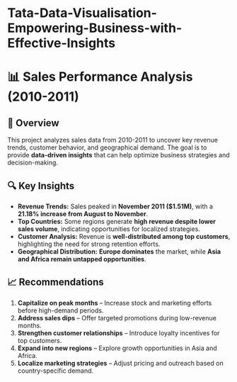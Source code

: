 # Tata-Data-Visualisation-Empowering-Business-with-Effective-Insights

# 📊 Sales Performance Analysis (2010-2011)

## 📌 Overview  
This project analyzes sales data from 2010-2011 to uncover key revenue trends, customer behavior, and geographical demand. The goal is to provide **data-driven insights** that can help optimize business strategies and decision-making.  

## 🔍 Key Insights  

- **Revenue Trends:** Sales peaked in **November 2011 ($1.51M)**, with a **21.18% increase from August to November**.  
- **Top Countries:** Some regions generate **high revenue despite lower sales volume**, indicating opportunities for localized strategies.  
- **Customer Analysis:** Revenue is **well-distributed among top customers**, highlighting the need for strong retention efforts.  
- **Geographical Distribution:** **Europe dominates** the market, while **Asia and Africa remain untapped opportunities**.  

## 📈 Recommendations  

1. **Capitalize on peak months** – Increase stock and marketing efforts before high-demand periods.  
2. **Address sales dips** – Offer targeted promotions during low-revenue months.  
3. **Strengthen customer relationships** – Introduce loyalty incentives for top customers.  
4. **Expand into new regions** – Explore growth opportunities in Asia and Africa.  
5. **Localize marketing strategies** – Adjust pricing and outreach based on country-specific demand.  



